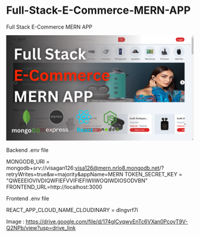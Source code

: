 # Full-Stack-E-Commerce-MERN-APP
Full Stack E-Commerce MERN APP

![Alt text](Full%20Stack%20E-Commerce%20MERN%20App.png?raw=true "Title")

Backend .env file 

MONGODB_URI = mongodb+srv://visagan126:visa126@mern.nrlo8.mongodb.net/?retryWrites=true&w=majority&appName=MERN 
TOKEN_SECRET_KEY = "QWEEEIOVIVDIQWFIEFVVIFIEFIWIIWOQIWDIOSODVBN"
FRONTEND_URL=http://localhost:3000

Frontend .env file

REACT_APP_CLOUD_NAME_CLOUDINARY = dlngvrf7i

Image : https://drive.google.com/file/d/174glCvqwyEnTc6VXan0PcoyT9V-Q2NPb/view?usp=drive_link


